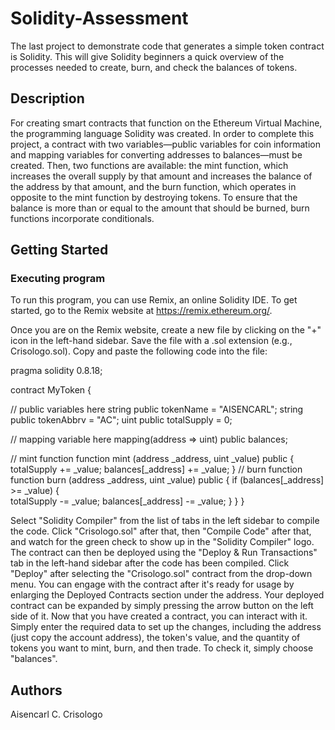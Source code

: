 # Solidity-Assessment
The last project to demonstrate code that generates a simple token contract is Solidity. This will give Solidity beginners a quick overview of the processes needed to create, burn, and check the balances of tokens. 

## Description

For creating smart contracts that function on the Ethereum Virtual Machine, the programming language Solidity was created. In order to complete this project, a contract with two variables—public variables for coin information and mapping variables for converting addresses to balances—must be created. Then, two functions are available: the mint function, which increases the overall supply by that amount and increases the balance of the address by that amount, and the burn function, which operates in opposite to the mint function by destroying tokens. To ensure that the balance is more than or equal to the amount that should be burned, burn functions incorporate conditionals.

## Getting Started

### Executing program

To run this program, you can use Remix, an online Solidity IDE. To get started, go to the Remix website at https://remix.ethereum.org/.

Once you are on the Remix website, create a new file by clicking on the "+" icon in the left-hand sidebar. Save the file with a .sol extension (e.g., Crisologo.sol). Copy and paste the following code into the file:

pragma solidity 0.8.18;

contract MyToken { 

   // public variables here
   string public tokenName = "AISENCARL";
   string public tokenAbbrv = "AC";
   uint public totalSupply = 0;

   // mapping variable here
   mapping(address => uint) public balances;

   // mint function
   function mint (address _address, uint _value) public {
      totalSupply += _value;
      balances[_address] += _value;
   }
   // burn function
   function burn (address _address, uint _value) public {
      if (balances[_address] >= _value) {    
      totalSupply -= _value;
      balances[_address] -= _value;
        }
    }
}
   
    
Select "Solidity Compiler" from the list of tabs in the left sidebar to compile the code. Click "Crisologo.sol" after that, then "Compile Code" after that, and watch for the green check to show up in the "Solidity Compiler" logo. The contract can then be deployed using the "Deploy & Run Transactions" tab in the left-hand sidebar after the code has been compiled. Click "Deploy" after selecting the "Crisologo.sol" contract from the drop-down menu. You can engage with the contract after it's ready for usage by enlarging the Deployed Contracts section under the address. Your deployed contract can be expanded by simply pressing the arrow button on the left side of it. Now that you have created a contract, you can interact with it. Simply enter the required data to set up the changes, including the address (just copy the account address), the token's value, and the quantity of tokens you want to mint, burn, and then trade. To check it, simply choose "balances".

## Authors

Aisencarl C. Crisologo
